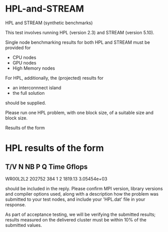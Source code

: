 # HPL-and-STREAM
HPL and STREAM (synthetic benchmarks)

This test involves running HPL (version 2.3) and STREAM (version 5.10). 

Single node benchmarking results for both HPL and STREAM must be provided for 

- CPU nodes
- GPU nodes
- High Memory nodes

For HPL, additionally, the (projected) results for 

- an interconnnect island
- the full solution

should be supplied.

Please run one HPL problem, with one block size, of a suitable size and block size. 

Results of the form

HPL results of the form
================================================================================
T/V                N    NB     P     Q               Time                 Gflops
--------------------------------------------------------------------------------
WR00L2L2      202752   384     1     2            1819.13            3.05454e+03

should be included in the reply. Please confirm MPI version, library versions and compiler options used, along with a description how the problem was submitted to your test nodes, and include your 'HPL.dat' file in your response.

As part of acceptance testing, we will be verifying the submitted results; results measured on the delivered cluster must be within 10% of the submitted values.
